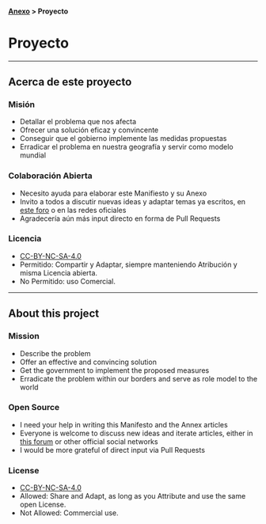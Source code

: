 #### [Anexo](../Anexo.md) > Proyecto  

# Proyecto

---- ----

## Acerca de este proyecto

### Misión
* Detallar el problema que nos afecta
* Ofrecer una solución eficaz y convincente
* Conseguir que el gobierno implemente las medidas propuestas
* Erradicar el problema en nuestra geografía y servir como modelo mundial

### Colaboración Abierta
* Necesito ayuda para elaborar este Manifiesto y su Anexo
* Invito a todos a discutir nuevas ideas y adaptar temas ya escritos, en [este foro](https://github.com/vac333/vac333.github.io/issues) o en las redes oficiales
* Agradecería aún más input directo en forma de Pull Requests

### Licencia
* [CC-BY-NC-SA-4.0](https://creativecommons.org/licenses/by-nc-sa/4.0/legalcode.es)
* Permitido: Compartir y Adaptar, siempre manteniendo Atribución y misma Licencia abierta.
* No Permitido: uso Comercial.

---- ----  

## About this project

### Mission
* Describe the problem
* Offer an effective and convincing solution
* Get the government to implement the proposed measures
* Erradicate the problem within our borders and serve as role model to the world

### Open Source
* I need your help in writing this Manifesto and the Annex articles
* Everyone is welcome to discuss new ideas and iterate articles, either in [this forum](https://github.com/vac333/vac333.github.io/issues) or other official social networks
* I would be more grateful of direct input via Pull Requests

### License
* [CC-BY-NC-SA-4.0](https://creativecommons.org/licenses/by-nc-sa/4.0/legalcode)
* Allowed: Share and Adapt, as long as you Attribute and use the same open License.
* Not Allowed: Commercial use.
